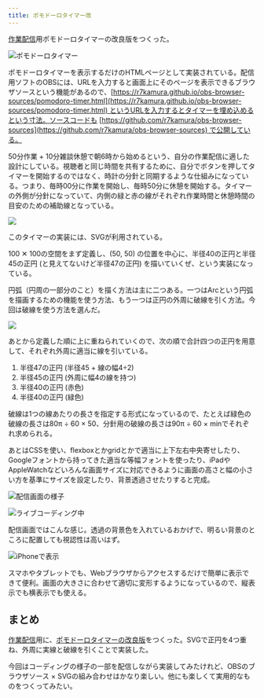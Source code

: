```yaml
---
title: ポモドーロタイマー改
---
```

[作業配信](https://www.youtube.com/c/r7kamura)用ポモドーロタイマーの改良版をつくった。

![](https://lh3.googleusercontent.com/docs/ADP-6oEe21N20TtdLykfW4CHSzNLoKS3uovUacfd6WHCaQi44g0RCNDM-BI2zBndGkLUW791K2CeeTFw4ZO-qWEGV-J31KyZYERTuNuy36ZqUfMxiZ0AntZf1ynNRDGouDljMT_ZWn-StFVhXt6ES2wTbBdYsOLadm9jfAsZEwGFAHhKT5Jn8-U7So-mlUTExsYuCV5696rbP1UETHBWZS83txhfVrnz8_83ZcLayFtw2FqfGroZP1uqNxrwEqMophl47Wp0h8j9BCWQD5jDPZFQC90cGuQkfnA1ezWMh5EgBFl40Peo3WFkxthAqLqJqIPsusjHUupJnVX8qmTXCHK5SKkdqKuePNxFzaqJD8D-v4m90Sgm2-CPcZkIHoyuOMyCns53uUEClqiqBdzHaqmjUGDZlIbsjTQ-MGfuPKoO-_fBiEzUxaRJ9L1JCX2tpPMyqFv036kFZcSYmr5WI6MwknVAkzc4A2qLZPFPubro-WewVQqk6jp_zFQ5wcIzoKDyuUBW5NRSqt5YuxGNQQ7Z8ptV8LCLWMrpqLEeeMnzwFCTiIfhEAYLHvuBhLHAm3P0YXUP9Z7NF8mYLAPxBAjNa3gqT-jxi5lOXGWCC6zuBNt_YVXHkeMf8evMeFnQg3vi-SVVL_f12DdcLJUCR_wPh--RmwO5OSWk3GXnR9ZFyaVjbRRVslAMmJggrQqauxRszu5FVDn4qxGVn6Sk1k4SxH5xvt-f2PF6sTx5th9vQuVK4rXOwzOiPC7mOa5JrUiTV2HHCXJ-iM6rZ0vJNeG1dxA6LkZPAEGTr0KT6pIVK0KyTyDtE_4rJqK3kx1EhUTCPDjJebz2CRP8Va5pAQ-O9h87lxhGLPA9XW__CQb92o7AONlsJg0Ye49uoa409HlIz2uBA2ZYhTXi4TqW5AqdwdOZDwtlhXy1eC-GHej1RPB-aYZrSudG4eviB4ZHdQoHo29CLn6Sllq_aNmcqRcsJMM9-9lv6EVrVw1RMOLihPwWb_XKrMctywyKXW3fPgsbH89951PzsoHQcd69NKM6SvXM6KCY550b7N0OW1_qUF0UXj-7vuPW6gWsE5qmoPSm-fxX9Ph9X_AEApywLYjWPG6FXJL4QXOZZKTQuO2BW3PI4iy8gyzs4mIJ1KQANoE9rlhc5le-KWU4NCCjq_dzupjZxg-dqp1IvVjkk0ESsNISzgQsaYiNQ9g_1HfulggZsDwTG8_YS1Il26ARO8jhb7Pq3Ytz9rW656_j4Fzo2G8ptFrg8w "ポモドーロタイマー")

ポモドーロタイマーを表示するだけのHTMLページとして実装されている。配信用ソフトのOBSには、URLを入力すると画面上にそのページを表示できるブラウザソースという機能があるので、[https://r7kamura.github.io/obs-browser-sources/pomodoro-timer.html](https://r7kamura.github.io/obs-browser-sources/pomodoro-timer.html) というURLを入力するとタイマーを埋め込めるという寸法。ソースコードも [https://github.com/r7kamura/obs-browser-sources](https://github.com/r7kamura/obs-browser-sources) で公開している。

50分作業 + 10分雑談休憩で朝6時から始めるという、自分の作業配信に適した設計にしている。視聴者と同じ時間を共有するために、自分でボタンを押してタイマーを開始するのではなく、時計の分針と同期するような仕組みになっている。つまり、毎時00分に作業を開始し、毎時50分に休憩を開始する。タイマーの外側が分針になっていて、内側の緑と赤の線がそれぞれ作業時間と休憩時間の目安のための補助線となっている。

![](https://lh3.googleusercontent.com/docs/ADP-6oFXd8yshvnT1iioQ7rTdNEUvFaxqzrMyoJSacWFyK8LTlaWJyOY0MG0ra9BU2-iAwrG4n17Ze_vZgQ4WlKYh3pD9KeJIsnuvlYD0QkDB1kvyWO4j3bo3v7wwk9qKlm9W9M5cHrEZucEm2xBDgDKAf9w3861054tBSphEF8qttjJMCdroSc9We8r05F31B5Va5xr4_ilTKXmGDalHTU-UdVPfVOStIw9EvHjBt3fvedCwsX9Pwe01XbQbXqA4roSdOLTsOnxJtiSMYBIx4ggyLvss6HELFQS3qQ-OK0V_f0izJe8rvvlxhxkANJOeqdENNXNQ9_Y7x5kUdMzB-07GHlBvFovpstoE37LxXa00W_rzsrVNy3boncBlBcQ3-KvrBf15lIXQq--ClrBg-O0vNP1g9su-oh_e3LRRmtQ7ZwZthuNF94Ra4vBr5-a-0_z8AIJO0W2e214IqSVOHDJnyxrACmD0Kp7rGGU7tomd9XTaykyr2lR-ARMC11QXIHx5E_GOoc_qRWx6oEpeMv7fK7an8XoSQufOnG4k2UB7xr7ZLy0Ns3BWOC_K6XM_Zg6eHMeiELhVrQAymf2vtA2Q6ww6GFDX0oNFSfs7uluaDVrHCOhYeSdaKOfE5R7clmorOJI5kHB7jA7mruXvQ_gETfVXnRiJYvS6DNpwut-4rERGQOsG_Xosbnjs13sSFQ97lhNmZ4rf4q3lyTAdRpw4xsI4iNl-rdtJ2b9YkskaAE0GPpn5kHxNbw14J7xi0BGqHF3KChFKxik6hfmy9VsTdl5ui5KAN7OfqCDu0DLm-M4lXYtrG4b3grMvYAh_TAaYDxN5OCLTanCvlNe59u-33-Wnrgwp7MStdI2-36IzAesK6sIgDm1t-mzaBo0JmjKZFOisQs9Sp2VSVM8sPRUlgoXdFlIaafu0tcKsBj6drKquL6-3eGOa9x0flRfOzjpfoYsGcIehyH5lmj3j-ZXlfiwjuY0o9JCanZRckW7H0D8I298_VMdV6CdnhtRgNVgvoGSWG1gFOlRno7WuByxPsNk8LCh2nJAsQQK3cLOhdVUgeND5A-Z8hYqVJV7IjjLTRgOyFQxfn_GZXmrpD6x_Io-5nqw7-2hGyvTSNRzhEA6UXfpQteR5U8aZqgsqspe2KuHkYhu-dFHUzL20SpOH55m0Ak1lhzB5RocVrpODKvkXAi1yA-LPbSaAphVSm7C1ZEsBy14QpgvggX0XFteQ9pidEEzYTNOxFmHXzmSrwBYB662jQ)

このタイマーの実装には、SVGが利用されている。

100 ✕ 100の空間をまず定義し、(50, 50) の位置を中心に、半径40の正円と半径45の正円 (と見えてないけど半径47の正円) を描いていくぜ、という実装になっている。

円弧（円周の一部分のこと）を描く方法は主に二つある。一つはArcという円弧を描画するための機能を使う方法、もう一つは正円の外周に破線を引く方法。今回は破線を使う方法を選んだ。

![](https://lh3.googleusercontent.com/docs/ADP-6oHz1juLHvGESJkOLwclxV1wygz7-rk4I3H7gh9mvNa2HK2dUTHX-DA4kM1-UZ5-IfPs1G-bGb03utXHAv9jlXtTEh1qdY2RoU1BGHBmzd5WObq96fKqbaoZQNgyrHfz0Ty59EcLHZELQ2pZj8lR9PjhYFT1hSQerYD8JuuQf2540KbcJh4yMQEDL6sRxy9z838QzCi-S3AeaogxVBl-Rv_uAD5blHWD4cwzJ9ypwhl_y62dtu9w1scpIzIx3MQpPGkxxF73Wyr-LX4cZDHxlWfSHYmzy9tTcKhdH4NmP0Dm0BkBivKZmPg3LuFbMbah0Xa6i7aYkZaRUtMJooDa32Mstuwkvyy2vGfgCu4h2IManieaVFtkP2ebdzrmkMqM_kWziomNvYE2mfC9nwITd4zLtQEXgEQg5swSbVuCSM5H8-RcCgrHf6rBnkoGfMmR6gYL_ZpUSwNP-bUwWook3aRFokXDannijPCbIQz1k6vYEk9uQQVE_9ADyEwSyGdFYsbpFPKc1j8wwje_HKoDg2UTV69Yn7p_ZnZBjLQ6Qt3RlKaAsDvM6bmVlzy9DB6hHMmC6zhBg0lzX7GQyegjzKuGtuqEDXRrVeaEqe4jGROyswJrc0lbdXB6B9axZ0n6GR4psTjG8pVq46iyzw_IP6D05frB10FoWRMoO3Ft8cFKjC3V3G9JaXfbOVBLWXWr0cbKDdTCWJwjboqxLd4ZOdDkrH1x9-_MGVm4EvAdwHXvyZlaYHvuwH62D-1GCRCDHWriyWxKUUnjgDqqgDuqaBvG4YfbX9WYhK1JmN9hXQSSkZQHE8JjJ0zbUjI5Dsn1GITJTIdDwQC6OByXkh7gcmMiOPxmfpziiq4RYujveXGXZHp0roL408bRp1rM94ZALs0Pw_Y7FYO5QmNnbUJCRcjEuMDD7tcr-TzhzviGpPKN11zGd-8VcR7UVX1UntyHBWb5v20E7dhK-knbbu36qTktlLnr0MyHMu8wIDuVON_R3EmH2qoz7lLF3fGP7K14s0iNBYLflIvpfVGQ1IXnJOkdkSy61WqK7eeNTXT4rcaNJnW_nfjkP3d4jNEaotzJa4KS7_VNVzeec4BCFjBX3ITtqGNaRJ2I5FABvDKUnO4gs1QEyW_A0H2XZrYR9C8tmImQwXxVE5Dipn69jGP9WrweP6XGMmr8FJfNMuCwwQud4Ey-06iQ-QmQu7UE1ysOvthSfiP-9dKcMKfy8Tfk7zOE35f7vPR4rpbH8ua1iUME7KEn2Q)

あとから定義した順に上に重ねられていくので、次の順で合計四つの正円を用意して、それぞれ外周に適当に線を引いている。

1.  半径47の正円 (半径45 + 線の幅4÷2)
2.  半径45の正円 (外周に幅4の線を持つ)
3.  半径40の正円 (赤色)
4.  半径40の正円 (緑色)

破線は1つの線あたりの長さを指定する形式になっているので、たとえば緑色の破線の長さは80π ÷ 60 × 50、分針用の破線の長さは90π ÷ 60 × minでそれぞれ求められる。

あとはCSSを使い、flexboxとかgridとかで適当に上下左右中央寄せしたり、Googleフォントから持ってきた適当な等幅フォントを使ったり、iPadやAppleWatchなどいろんな画面サイズに対応できるように画面の高さと幅の小さい方を基準にサイズを設定したり、背景透過させたりすると完成。

![](https://lh3.googleusercontent.com/docs/ADP-6oEc6xdmPPL9LR1jTxRxfKIPT_iaSrsZ-QPkqMYfvID1_2AkOIhv8kT-BwOPPq3k2GJ9OMZYvGnui5PlB2aqNGfPAvjA-HkuCJfG0PXr9-PbS8hS1VJzYSqmRINmaHYIGTUv8mXMjyDB1q-fZ7z5Nc5r78824iyWiBJ-lbpcmr4Q8MPIPTJf-rybnLqxmspZyD_v4iDxWNPCC7mf3ywOXbpXWDb3tR7mTXI3UJJsQqbxq9MTwDtpPdhzomtCacnJih5D5zj_I17cDSmniVL2hIKtk3_Y9zIMm2UAUkt95eVMVUpWs56EjEFfFUkTHZxKKE7k7ySV_3oaSpIAO81Xb7UJfLkbHjZvHOFkiNfMqLu2t7ICOoZ4bSl6LYEof_EhWnN00LK7ADJL6b_TE49GbZUP79pwQbc09Vjk7apKa5OG0mYawTIqgMn6RZ_lffIR9OrlzPH-CRhmhzUPSodxOEz9GcaSBxdLhbTKN-omHNasH8NRRMnxuDOYlCgDw5dg-VWlCH_ctpS7HiMXWyE5lH0piJ7AaxfnpQH4BfXS0oJBf6WiOMAvEP7wlm3EwBqXI2ECn6HkotXavsDvuy-Xw9v4ySzr7-Lnn9oM0fHHsNKaSXUz6ZtmoievYGqU5tqL_NDz5qcL0oxJeKSdp-ry-R_W4EN8ZPkAV6YDGl7N65MVaUUHTkwcYZj6qyC4hQ-WPuqgHdTZaH2hkBAjCBz_qdMr108Ew_94gXtWDuSTG0gP2Rhz5UnEOardALE2whUjBHY6jIMvvNFAUszGtJk688TzGckO8f4LPOCJZlGrb-m2F6wpPBS3N6KEZgv5Kmv4KMHUA0E7Ef7mcFCj7ZpDWsTSNfHrQTTK2VrkZTzkNhOg-OTULMIpuWbgva8dFgjXMG120RgnFsHgA-hkfQlXcyqWDvaWkE_bYgeTy8JGgfxXntr0kNgNWR13Yc3iC4LIXdyv4xaMujzSo-OnhFrFghAGErov0ymgtPSRL3Cm1pVg0DxAOqcXA5Xf4Y7NeEBUs-ryqKERtIxUcCflbqFtHqTg1EJftZPkSq9YEK-KSBQHHHYu8gQ4INXRGsB_mwOpvxckgkkDspHx-tHXIppN-JAzTH_3oAkIE1FCj-ITfl6mKxSjM9huXf83_MN7LZrgWUaJzLclQtvkLe3qCvuB71Sh5WKago2tfWRacu1CTbd1613dIIeW4Xth3muPktc22MdXwR-gOMF61TzfpNF6168lHzh4_rQoar3i9zAdliM4rveVzA "配信画面の様子")

![](https://lh3.googleusercontent.com/docs/ADP-6oHavohzcsWTzIY-fH-X8N2mjaLdgcVSSb-_kIGKBET0xwT0sUbfz4XrB45KagiY0Y7TXihc7SK33TdiycRy_TBLjcaYdM57lVqWhRdmWgvVqUVbdc0p4ftuScif4p9vWAUY4wYGoNZRry2kCuz6Q3ldxf-RHs7DlT9S3hwoJJFAFFG52pl7pVXrTFwKIorh0PqxGdDZUjCOwQwa0GExmEwND-VBO4ThKqJiYBcI4ti6vtk2zdzka1IcT-gdpHXXrXg5eeWTUhDrh9BOhE4ZAxBsqHyOfCQinTmizMlAbfqgmKKOcjXSS4z_sHtGjfZTQdFxZAl_vw6sIqPEjCcjXTlu-Def9j_i0RZ_tR6Wee3Gtw1Wf5cB-y9iaqTlQi38mjlb2DFhNTk8MLt1xVWmswP4k0asnKqfgS7URHTQ2n6BHoNBpNAAgz9Idukn4OzBZ_hYzRxe3VL1uHcE1CpeqZpNCI3m79zXk2UoRAHFqLVWm09aufsQrqcOmZmOuyn6Nphpba2Hz7kiP22iMUFHlzQq-6eRPrnRFtnPntIp00zqaRWaXjNA_PNKuquzvtisMSJdFCPPGruVdHeDHikivVHNGGHiBGggt8ZFdtSTRIRU5OdF2FWofKj7vNOAtlSg5lS7vFryhJuRMmTcTD9KSggErAlZKpixl4SfRT2WhpI9ImwvhbJ3d0wRl8eteBGSlB82hcHH_t1GqWTiGaiyb9oiqmpfnXDN2oTYWHUFaSZCeBdIOfgMIozycV8yJbaIxsuJ7UKMT2iKH05YbJFBZyIK7KTDlwRu7nix6Ur0ytlk4yCrG1ugHraOjvdlLF913ns0XBVtIg1jnNInIhCxS4N1vUznV1ns35nU2ZN_z2WARIzMeuINMSy_xm2JOBt6ifCRKEfmP3-YSFy16D7-UEhqKquKm0ia1suw-g-0xWaR6sFzNuSKJ07TxGpejIpTjeMs3rws1BPPhEKuIfVzQUgFWGmCLwg7ltsKKnjDARjMzAERhe_z6QvWMNd6p5qL_3kbsP_NEf1xXxbZf0TQAReQH6vYVCSb3LXX4NYIYSGNri2luec89M2ixb22nA1i0jzAdp5AXgXpxe9bnH2mlOoqAr_0UebfWxuvwx56XimawMMQEiRGeZybiSQvSMInH6ZG1GtCQjesf0xr6Uhn-U-lqQRR4iQn3N0VAxTJ1dFpKBg1XWjhNNkFttUrw80ZctY72Q-ARGI7ErjJM20Z7aeyyKbMH1os9KlKNnHd2C-0pKIrhA "ライブコーディング中")

配信画面ではこんな感じ。透過の背景色を入れているおかげで、明るい背景のところに配置しても視認性は高いはず。

![](https://lh3.googleusercontent.com/docs/ADP-6oG7YYJ7eUSakytluC1voHXu-7XUV8DQmp0natJg_xwQNbtgbl4e0WijssKbLzWH-zEuF-8gwRuV0tsL7K-RBq_TpwXcrxggMG8Mpeq_EHeBFpS9DHDN23r8TT11FKeQIWvPN9gKZUpydKQt0vyYoFwQ-xSMFodea9Gy8LmU7fquIpOLBHFzPkuB0UI3Je6jZTnEolwNar_K3UXNCNMvM-of97LbRlRjb8id-GRBuoy9tfxjMtRNd0_ZhEI5zx2DpPsXWnLWKdWbThUsoCKVyK9EwKRe3eDWJGSCwdLr8wCqvnLzWlsmYEdQUixJ9gioaYjN99d60_QWRQdumaYJgtlv5v697TUFamU2EPIV7bkm2WnE0tVE1k1pazdmtxHx6eAxlZR7rtVXbs1M63j9IV4ToogzbE8YbdqzAF_xHX9b6_lgU03CiE2o5U2hVQYezx6w3cDSQ5e4rHJ71ONoBXFzW2Rqil1JwSI6oymqQCBNFAqrXSODmrPtOTMC-ILFGUb77AEJA2DR4bRjNuLqfdGsiJKic3bm_RwLrl44D0aFP4pIAUxSAPASownNsqE5ph33kHbQ37XATnYpEtMs3dfYGiyle8FbAvVT5q4Wpb1os1ZLDQpquKnRHZYGOidF4Lg8IY10kpPt3fXkENid2Ik2b_8duwWo71_i27jUZYZbkVeW09C-Ppi3t9pFMx5WJq2Q3VAXTIpbIsDFfe8tP-tjNiG2ms7VuQXzG6n6oR4KHyOO1w_S6bSIolEMAprTbzMyvxnqYE5wDU_h4ry8t5I8SZL0ZdyFUyLHUe5CP1TyUN6aaNqdB9ZArO1rweedZAEd-rHNseN1M29uNpaU6FaeJ2fRi2Z8zoZntYfmzkrBgrYb0-Hr3EKfXE51Uh-Rj42RaeGkf-F1MIW9sUTLqZfF6wUQmaET34EeuazRHaJfEWcPmNti6pDLNzCMt45UszjcI8gtU0XUIPtZMfTYs3X9-G0W_J_eqoGYvTTehNgY1PKTjlniyn0QWZTfIyX_K-3GTMBrxq56taM65gBlns-RIdSuvgmZUh1UezeL2a5gXPK7JMT-LtBxvUQ-1RGad4ScOycgHRSkAiLGhGNay2Au5uBHCP4HRbM4kaVoBDspo8gP5yhIgQ6uolfcmT-SXE2A-YU9Q7jAZlgcRMktWAjBwLXtoy-2BM17DdS1RWo-UAvHJbMqytr0JyvVonTmXZM4oTzS_KVWL2_RdbgM8Nsle7DCCmGDGVaHy5AgjfVxTK24fQ "iPhoneで表示")

スマホやタブレットでも、Webブラウザからアクセスするだけで簡単に表示できて便利。画面の大きさに合わせて適切に変形するようになっているので、縦表示でも横表示でも使える。

まとめ
---

[作業配信](https://www.youtube.com/c/r7kamura)用に、[ポモドーロタイマーの改良版](https://github.com/r7kamura/obs-browser-sources)をつくった。SVGで正円を4つ重ね、外周に実線と破線を引くことで実装した。

今回はコーディングの様子の一部を配信しながら実装してみたけれど、OBSのブラウザソース × SVGの組み合わせはかなり楽しい。他にも楽しくて実用的なものをつくってみたい。
